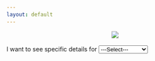 ```yaml
---
layout: default
---
```

<p align='center'>
    <img src="Images/proportion.png" />
</p>

I want to see specific details for <label for="map_selection"></label>
<select id="map_selection" name="registration">
    <option value="select_region" selected="selected">---Select---</option>
    <option value="map1">option1</option>
    <option value="map2">option2/option>
</select>

<p id='image1' align='center' style="display: none;">
    <img src="images/proportions_combined.png" alt="Image for Europe"/>
</p>

<p id='image2' align='center' style="display: none;">
    <img src="images/proportions.png" alt="Image for East Asia"/>
</p>

<br>

<script src='javascript.js'></script>


